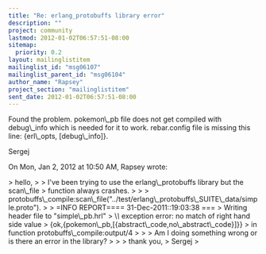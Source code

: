 ```yaml
---
title: "Re: erlang_protobuffs library error"
description: ""
project: community
lastmod: 2012-01-02T06:57:51-08:00
sitemap:
  priority: 0.2
layout: mailinglistitem
mailinglist_id: "msg06107"
mailinglist_parent_id: "msg06104"
author_name: "Rapsey"
project_section: "mailinglistitem"
sent_date: 2012-01-02T06:57:51-08:00
---
```



Found the problem. pokemon\\_pb file does not get compiled with debug\\_info
which is needed for it to work.
rebar.config file is missing this line:
{erl\\_opts, [debug\\_info]}.


Sergej

On Mon, Jan 2, 2012 at 10:50 AM, Rapsey  wrote:

&gt; hello,
&gt;
&gt; I've been trying to use the erlang\\_protobuffs library but the scan\\_file
&gt; function always crashes.
&gt;
&gt;
&gt; protobuffs\\_compile:scan\\_file("../test/erlang\\_protobuffs\\_SUITE\\_data/simple.proto").
&gt;
&gt; =INFO REPORT==== 31-Dec-2011::19:03:38 ===
&gt; Writing header file to "simple\\_pb.hrl"
&gt; \\*\\* exception error: no match of right hand side value
&gt; {ok,{pokemon\\_pb,[{abstract\\_code,no\\_abstract\\_code}]}}
&gt; in function protobuffs\\_compile:output/4
&gt;
&gt;
&gt; Am I doing something wrong or is there an error in the library?
&gt;
&gt;
&gt; thank you,
&gt; Sergej
&gt;
